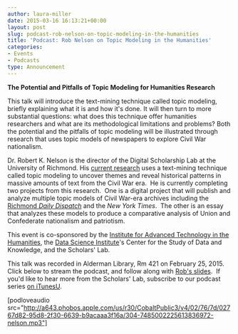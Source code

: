 ```yaml
---
author: laura-miller
date: 2015-03-16 16:13:21+00:00
layout: post
slug: podcast-rob-nelson-on-topic-modeling-in-the-humanities
title: 'Podcast: Rob Nelson on Topic Modeling in the Humanities'
categories:
- Events
- Podcasts
type: Announcement
---
```


**The Potential and Pitfalls of Topic Modeling for Humanities Research**

This talk will introduce the text-mining technique called topic modeling, briefly explaining what it is and how it's done. It will then turn to more substantial questions: what does this technique offer humanities researchers and what are its methodological limitations and problems? Both the potential and the pitfalls of topic modeling will be illustrated through research that uses topic models of newspapers to explore Civil War nationalism.

Dr. Robert K. Nelson is the director of the Digital Scholarship Lab at the University of Richmond. His [current research](http://dsl.richmond.edu/civilwar/index.html) uses a text-mining technique called topic modeling to uncover themes and reveal historical patterns in massive amounts of text from the Civil War era.  He is currently completing two projects from this research.  One is a digital project that will publish and analyze multiple topic models of Civil War-era archives including the [Richmond _Daily Dispatch_](http://dsl.richmond.edu/dispatch/) and the _New York Times_.  The other is an essay that analyzes these models to produce a comparative analysis of Union and Confederate nationalism and patriotism.

This event is co-sponsored by the [Institute for Advanced Technology in the Humanities](http://www.iath.virginia.edu/), the [Data Science Institute](http://dsi.virginia.edu/)'s Center for the Study of Data and Knowledge, and the Scholars' Lab.

This talk was recorded in Alderman Library, Rm 421 on February 25, 2015.  Click below to stream the podcast, and follow along with [Rob's slides](http://static.scholarslab.org/wp-content/uploads/2015/03/UVA_2015_talk.pdf).  If you'd like to hear more from the Scholars' Lab, subscribe to our podcast series [on iTunesU](https://itunes.apple.com/us/itunes-u/scholars-lab-speaker-series/id401906619?mt=10).

[podloveaudio src="http://a643.phobos.apple.com/us/r30/CobaltPublic3/v4/02/76/7d/02767d82-95d8-2f30-6639-b9acaaa3f16a/304-7485002225613836972-nelson.mp3"]


